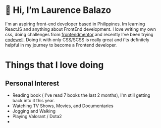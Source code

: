 # 👋 Hi, I’m Laurence Balazo
I'm an aspiring front-end developer based in Philippines. Im learning ReactJS and anything about FrontEnd development. 
I love writing my own css, doing challenges from [frontendmentor](https://www.frontendmentor.io/challenges) and recently I've been trying [codewell](https://www.codewell.cc/). Doing it with only CSS/SCSS is really great and i'ts definitely helpful in my journey to become a Frontend developer.

# Things that I love doing 
## Personal Interest
- Reading book ( I've read 7 books the last 2 months), I'm still getting back into it this year.
- Watching TV Shows, Movies, and Documentaries
- Jogging and Walking
- Playing Valorant / Dota2
- 


